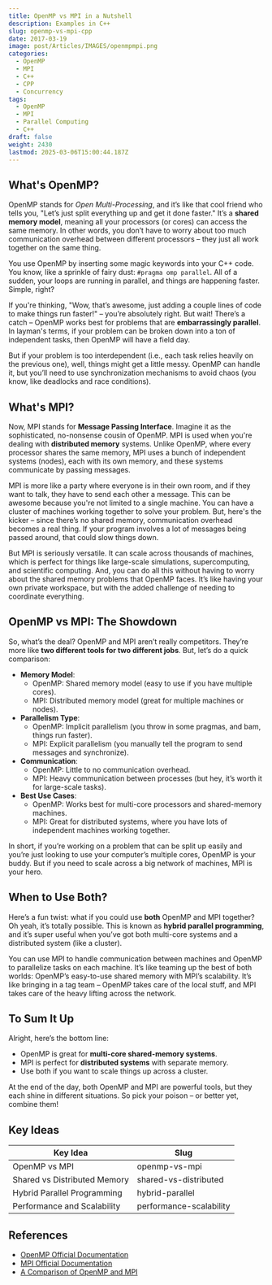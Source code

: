 ```yaml
---
title: OpenMP vs MPI in a Nutshell
description: Examples in C++
slug: openmp-vs-mpi-cpp
date: 2017-03-19
image: post/Articles/IMAGES/openmpmpi.png
categories:
  - OpenMP
  - MPI
  - C++
  - CPP
  - Concurrency
tags:
  - OpenMP
  - MPI
  - Parallel Computing
  - C++
draft: false
weight: 2430
lastmod: 2025-03-06T15:00:44.187Z
---
```

<!-- 
# OpenMP vs MPI in a Nutshell: C++ Edition

Alright, buckle up, because we're about to dive into the wonderful world of parallel computing, where things run at lightning speed (or at least they *should*). 

So, you're a C++ developer, and you're thinking, "Hey, I want to speed up my program by making it run on multiple cores or even multiple computers!" You’ve got two major choices: OpenMP and MPI. But what are they, and how do they differ? 

Let’s break it down in a fun and informal way, because who said parallel computing has to be boring? -->

## What's OpenMP?

OpenMP stands for *Open Multi-Processing*, and it’s like that cool friend who tells you, "Let’s just split everything up and get it done faster." It’s a **shared memory model**, meaning all your processors (or cores) can access the same memory. In other words, you don’t have to worry about too much communication overhead between different processors – they just all work together on the same thing.

You use OpenMP by inserting some magic keywords into your C++ code. You know, like a sprinkle of fairy dust: `#pragma omp parallel`. All of a sudden, your loops are running in parallel, and things are happening faster. Simple, right?

If you're thinking, "Wow, that’s awesome, just adding a couple lines of code to make things run faster!" – you’re absolutely right. But wait! There’s a catch – OpenMP works best for problems that are **embarrassingly parallel**. In layman's terms, if your problem can be broken down into a ton of independent tasks, then OpenMP will have a field day.

But if your problem is too interdependent (i.e., each task relies heavily on the previous one), well, things might get a little messy. OpenMP can handle it, but you’ll need to use synchronization mechanisms to avoid chaos (you know, like deadlocks and race conditions).

## What's MPI?

Now, MPI stands for **Message Passing Interface**. Imagine it as the sophisticated, no-nonsense cousin of OpenMP. MPI is used when you're dealing with **distributed memory** systems. Unlike OpenMP, where every processor shares the same memory, MPI uses a bunch of independent systems (nodes), each with its own memory, and these systems communicate by passing messages.

MPI is more like a party where everyone is in their own room, and if they want to talk, they have to send each other a message. This can be awesome because you're not limited to a single machine. You can have a cluster of machines working together to solve your problem. But, here's the kicker – since there’s no shared memory, communication overhead becomes a real thing. If your program involves a lot of messages being passed around, that could slow things down.

But MPI is seriously versatile. It can scale across thousands of machines, which is perfect for things like large-scale simulations, supercomputing, and scientific computing. And, you can do all this without having to worry about the shared memory problems that OpenMP faces. It’s like having your own private workspace, but with the added challenge of needing to coordinate everything.

## OpenMP vs MPI: The Showdown

So, what’s the deal? OpenMP and MPI aren’t really competitors. They’re more like **two different tools for two different jobs**. But, let’s do a quick comparison:

* **Memory Model**:
  * OpenMP: Shared memory model (easy to use if you have multiple cores).
  * MPI: Distributed memory model (great for multiple machines or nodes).
* **Parallelism Type**:
  * OpenMP: Implicit parallelism (you throw in some pragmas, and bam, things run faster).
  * MPI: Explicit parallelism (you manually tell the program to send messages and synchronize).
* **Communication**:
  * OpenMP: Little to no communication overhead.
  * MPI: Heavy communication between processes (but hey, it’s worth it for large-scale tasks).
* **Best Use Cases**:
  * OpenMP: Works best for multi-core processors and shared-memory machines.
  * MPI: Great for distributed systems, where you have lots of independent machines working together.

In short, if you’re working on a problem that can be split up easily and you’re just looking to use your computer’s multiple cores, OpenMP is your buddy. But if you need to scale across a big network of machines, MPI is your hero.

## When to Use Both?

Here’s a fun twist: what if you could use **both** OpenMP and MPI together? Oh yeah, it’s totally possible. This is known as **hybrid parallel programming**, and it’s super useful when you’ve got both multi-core systems and a distributed system (like a cluster).

You can use MPI to handle communication between machines and OpenMP to parallelize tasks on each machine. It’s like teaming up the best of both worlds: OpenMP’s easy-to-use shared memory with MPI’s scalability. It’s like bringing in a tag team – OpenMP takes care of the local stuff, and MPI takes care of the heavy lifting across the network.

## To Sum It Up

Alright, here’s the bottom line:

* OpenMP is great for **multi-core shared-memory systems**.
* MPI is perfect for **distributed systems** with separate memory.
* Use both if you want to scale things up across a cluster.

At the end of the day, both OpenMP and MPI are powerful tools, but they each shine in different situations. So pick your poison – or better yet, combine them!

## Key Ideas

| Key Idea                     | Slug                    |
| ---------------------------- | ----------------------- |
| OpenMP vs MPI                | openmp-vs-mpi           |
| Shared vs Distributed Memory | shared-vs-distributed   |
| Hybrid Parallel Programming  | hybrid-parallel         |
| Performance and Scalability  | performance-scalability |

## References

* [OpenMP Official Documentation](https://www.openmp.org/)
* [MPI Official Documentation](https://www.mpi-forum.org/)
* [A Comparison of OpenMP and MPI](https://www.pcs.cnu.edu/)

```
```

